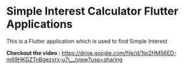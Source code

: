 # Simple Interest Calculator Flutter Applications

This is a Flutter application which is used to find Simple Interest

**Checkout the video :** https://drive.google.com/file/d/1tp2HM56ED-m69HKGZTnBgezyrx-u7j__/view?usp=sharing
